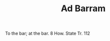 ---
title: Ad Barram
letter: A
permalink: "/definitions/ad-barram.html"
body: To the bar; at the bar. 8 How. State Tr. 112
published_at: '2018-07-07'
source: Black's Law Dictionary
layout: post
---